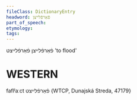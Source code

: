 ```yaml
---
fileClass: DictionaryEntry
headword: פֿאַרפֿלייצן
part_of_speech: 
etymology: 
tags: 
---
```

פֿאַרפֿלייצן
פֿאַרפֿלייצט
'to flood'

WESTERN
========

faflʲaːct פֿאַרפֿלייצט {WTCP, Dunajská Streda, 47179}
